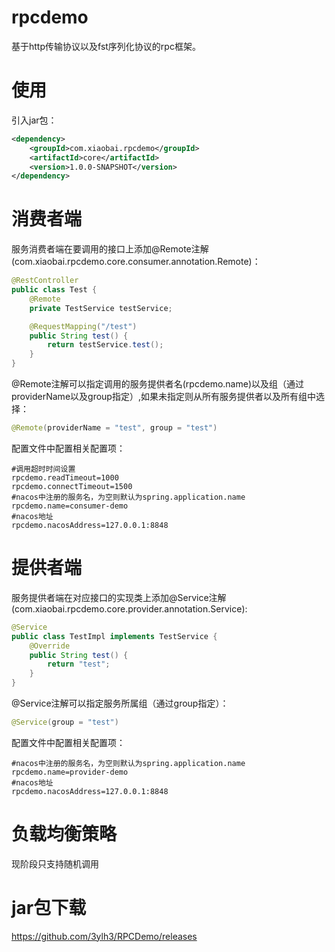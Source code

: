 # rpcdemo
基于http传输协议以及fst序列化协议的rpc框架。
# 使用
引入jar包：

```xml
<dependency>
    <groupId>com.xiaobai.rpcdemo</groupId>
    <artifactId>core</artifactId>
    <version>1.0.0-SNAPSHOT</version>
</dependency>
```
# 消费者端
服务消费者端在要调用的接口上添加@Remote注解(com.xiaobai.rpcdemo.core.consumer.annotation.Remote)：
```java
@RestController
public class Test {
    @Remote
    private TestService testService;

    @RequestMapping("/test")
    public String test() {
        return testService.test();
    }
}
```
@Remote注解可以指定调用的服务提供者名(rpcdemo.name)以及组（通过providerName以及group指定）,如果未指定则从所有服务提供者以及所有组中选择：
```java
@Remote(providerName = "test", group = "test")
```
配置文件中配置相关配置项：
```properties
#调用超时时间设置
rpcdemo.readTimeout=1000
rpcdemo.connectTimeout=1500
#nacos中注册的服务名，为空则默认为spring.application.name
rpcdemo.name=consumer-demo
#nacos地址
rpcdemo.nacosAddress=127.0.0.1:8848
```
# 提供者端
服务提供者端在对应接口的实现类上添加@Service注解(com.xiaobai.rpcdemo.core.provider.annotation.Service):
```java
@Service
public class TestImpl implements TestService {
    @Override
    public String test() {
        return "test";
    }
}
```
@Service注解可以指定服务所属组（通过group指定）：
```java
@Service(group = "test")
```
配置文件中配置相关配置项：
```properties
#nacos中注册的服务名，为空则默认为spring.application.name
rpcdemo.name=provider-demo
#nacos地址
rpcdemo.nacosAddress=127.0.0.1:8848
```
# 负载均衡策略
现阶段只支持随机调用

# jar包下载
https://github.com/3ylh3/RPCDemo/releases
